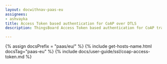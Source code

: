 ```yaml
---
layout: docwithnav-paas-eu
assignees:
- ashvayka
title: Access Token based authentication for CoAP over DTLS
description: ThingsBoard Access Token based authentication for CoAP transport.

---
```


{% assign docsPrefix = "paas/eu/" %}
{% include get-hosts-name.html docsTag="paas-eu" %}
{% include docs/user-guide/ssl/coap-access-token.md %}
